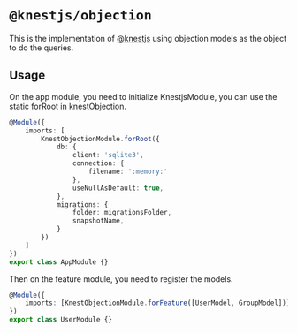 # `@knestjs/objection`

This is the implementation of [@knestjs](https://www.npmjs.com/package/@knestjs/core) using objection models as the object to do the queries.

## Usage

On the app module, you need to initialize KnestjsModule, you can use the static forRoot in knestObjection.
```typescript
@Module({
    imports: [
        KnestObjectionModule.forRoot({
            db: {
                client: 'sqlite3',
                connection: {
                    filename: ':memory:'
                },
                useNullAsDefault: true,
            },
            migrations: {
                folder: migrationsFolder,
                snapshotName,
            }
        })
    ]
})
export class AppModule {}
```

Then on the feature module, you need to register the models.
```typescript
@Module({
    imports: [KnestObjectionModule.forFeature([UserModel, GroupModel])]
})
export class UserModule {}
```
